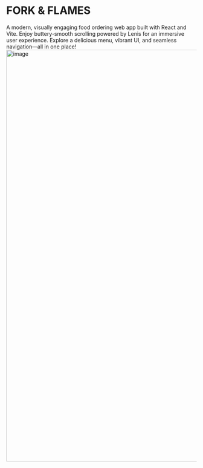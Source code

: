 # FORK & FLAMES

A modern, visually engaging food ordering web app built with React and Vite.
Enjoy buttery-smooth scrolling powered by Lenis for an immersive user experience.
Explore a delicious menu, vibrant UI, and seamless navigation—all in one place!
<img width="1897" height="1088" alt="image" src="https://github.com/user-attachments/assets/f28cc420-6871-4859-8808-190785b98727" />
